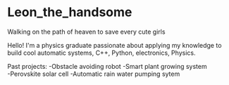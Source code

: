 # Leon_the_handsome
Walking on the path of heaven to save every cute girls

Hello! I'm a physics graduate passionate about applying my knowledge to build cool automatic systems, C++, Python, electronics, Physics.

Past projects:
-Obstacle avoiding robot
-Smart plant growing system    
-Perovskite solar cell
-Automatic rain water pumping sytem
